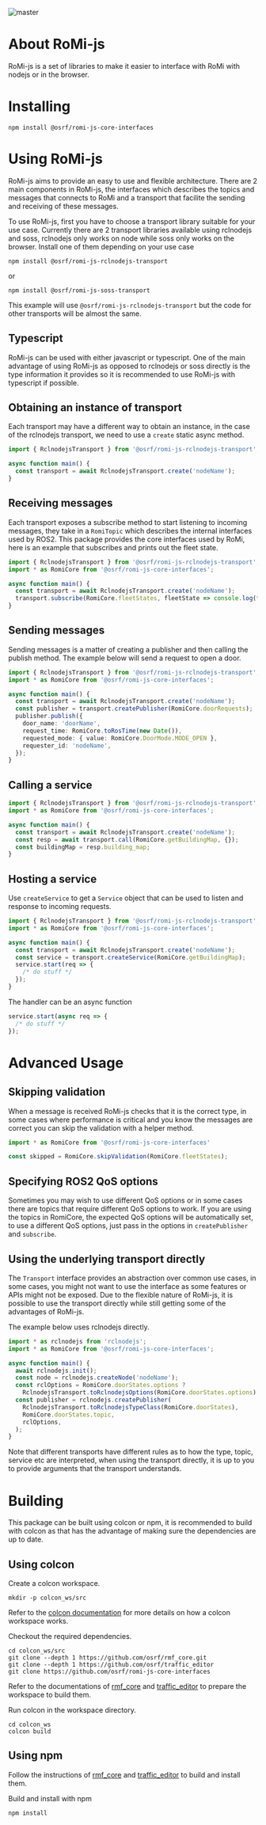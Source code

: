 ![master](https://github.com/osrf/romi-js-core-interfaces/workflows/master/badge.svg)

# About RoMi-js

RoMi-js is a set of libraries to make it easier to interface with RoMi with nodejs or in the
browser.

# Installing

```
npm install @osrf/romi-js-core-interfaces
```

# Using RoMi-js

RoMi-js aims to provide an easy to use and flexible architecture. There are 2 main components in
RoMi-js, the interfaces which describes the topics and messages that connects to RoMi and a
transport that facilite the sending and receiving of these messages.

To use RoMi-js, first you have to choose a transport library suitable for your use case. Currently
there are 2 transport libraries available using rclnodejs and soss, rclnodejs only works on node
while soss only works on the browser. Install one of them depending on your use case

```
npm install @osrf/romi-js-rclnodejs-transport
```
or
```
npm install @osrf/romi-js-soss-transport
```

This example will use `@osrf/romi-js-rclnodejs-transport` but the code for other transports will be
almost the same.

## Typescript

RoMi-js can be used with either javascript or typescript. One of the main advantage of using RoMi-js
as opposed to rclnodejs or soss directly is the type information it provides so it is recommended to
use RoMi-js with typescript if possible.

## Obtaining an instance of transport

Each transport may have a different way to obtain an instance, in the case of the rclnodejs
transport, we need to use a `create` static async method.

```ts
import { RclnodejsTransport } from '@osrf/romi-js-rclnodejs-transport';

async function main() {
  const transport = await RclnodejsTransport.create('nodeName');
}
```

## Receiving messages

Each transport exposes a subscribe method to start listening to incoming messages, they take in a
`RomiTopic` which describes the internal interfaces used by ROS2. This package provides the core
interfaces used by RoMi, here is an example that subscribes and prints out the fleet state.

```ts
import { RclnodejsTransport } from '@osrf/romi-js-rclnodejs-transport';
import * as RomiCore from '@osrf/romi-js-core-interfaces';

async function main() {
  const transport = await RclnodejsTransport.create('nodeName');
  transport.subscribe(RomiCore.fleetStates, fleetState => console.log(fleetState));
}
```

## Sending messages

Sending messages is a matter of creating a publisher and then calling the publish method. The
example below will send a request to open a door.

```ts
import { RclnodejsTransport } from '@osrf/romi-js-rclnodejs-transport';
import * as RomiCore from '@osrf/romi-js-core-interfaces';

async function main() {
  const transport = await RclnodejsTransport.create('nodeName');
  const publisher = transport.createPublisher(RomiCore.doorRequests);
  publisher.publish({
    door_name: 'doorName',
    request_time: RomiCore.toRosTime(new Date()),
    requested_mode: { value: RomiCore.DoorMode.MODE_OPEN },
    requester_id: 'nodeName',
  });
}
```

## Calling a service

```ts
import { RclnodejsTransport } from '@osrf/romi-js-rclnodejs-transport';
import * as RomiCore from '@osrf/romi-js-core-interfaces';

async function main() {
  const transport = await RclnodejsTransport.create('nodeName');
  const resp = await transport.call(RomiCore.getBuildingMap, {});
  const buildingMap = resp.building_map;
}
```

## Hosting a service

Use `createService` to get a `Service` object that can be used to listen and response to incoming
requests.

```ts
import { RclnodejsTransport } from '@osrf/romi-js-rclnodejs-transport';
import * as RomiCore from '@osrf/romi-js-core-interfaces';

async function main() {
  const transport = await RclnodejsTransport.create('nodeName');
  const service = transport.createService(RomiCore.getBuildingMap);
  service.start(req => {
    /* do stuff */
  });
}
```

The handler can be an async function

```ts
service.start(async req => {
  /* do stuff */
});
```

# Advanced Usage

## Skipping validation

When a message is received RoMi-js checks that it is the correct type, in some cases where
performance is critical and you know the messages are correct you can skip the validation with a
helper method.

```ts
import * as RomiCore from '@osrf/romi-js-core-interfaces'

const skipped = RomiCore.skipValidation(RomiCore.fleetStates);
```

## Specifying ROS2 QoS options

Sometimes you may wish to use different QoS options or in some cases there are topics that require
different QoS options to work. If you are using the topics in RomiCore, the expected QoS options
will be automatically set, to use a different QoS options, just pass in the options in
`createPublisher` and `subscribe`.

## Using the underlying transport directly

The `Transport` interface provides an abstraction over common use cases, in some cases, you might
not want to use the interface as some features or APIs might not be exposed. Due to the flexible
nature of RoMi-js, it is possible to use the transport directly while still getting some of the
advantages of RoMi-js.

The example below uses rclnodejs directly.

```ts
import * as rclnodejs from 'rclnodejs';
import * as RomiCore from '@osrf/romi-js-core-interfaces';

async function main() {
  await rclnodejs.init();
  const node = rclnodejs.createNode('nodeName');
  const rclOptions = RomiCore.doorStates.options ?
    RclnodejsTransport.toRclnodejsOptions(RomiCore.doorStates.options) : undefined;
  const publisher = rclnodejs.createPublisher(
    RclnodejsTransport.toRclnodejsTypeClass(RomiCore.doorStates),
    RomiCore.doorStates.topic,
    rclOptions,
  );
}
```

Note that different transports have different rules as to how the type, topic, service etc are
interpreted, when using the transport directly, it is up to you to provide arguments that the
transport understands.

# Building

This package can be built using colcon or npm, it is recommended to build with colcon as that has
the advantage of making sure the dependencies are up to date.

## Using colcon

Create a colcon workspace.
```
mkdir -p colcon_ws/src
```
Refer to the [colcon documentation](https://colcon.readthedocs.io/en/released/) for more details on
how a colcon workspace works.

Checkout the required dependencies.
```
cd colcon_ws/src
git clone --depth 1 https://github.com/osrf/rmf_core.git
git clone --depth 1 https://github.com/osrf/traffic_editor
git clone https://github.com/osrf/romi-js-core-interfaces
```

Refer to the documentations of [rmf_core](https://github.com/osrf/rmf_core#Installation) and
[traffic_editor](https://github.com/osrf/traffic_editor#Installation) to prepare the workspace to
build them.

Run colcon in the workspace directory.
```
cd colcon_ws
colcon build
```

## Using npm

Follow the instructions of [rmf_core](https://github.com/osrf/rmf_core#Installation) and
[traffic_editor](https://github.com/osrf/traffic_editor#Installation) to build and install them.

Build and install with npm
```
npm install
```

